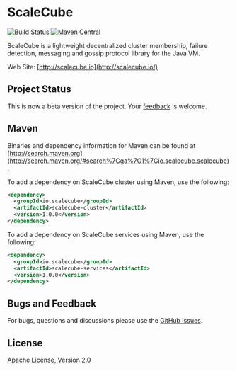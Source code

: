 # ScaleCube

[![Build Status](https://travis-ci.org/scalecube/scalecube.svg?branch=master)](https://travis-ci.org/scalecube/scalecube)
[![Maven Central](https://maven-badges.herokuapp.com/maven-central/io.scalecube/scalecube-cluster/badge.svg)](https://maven-badges.herokuapp.com/maven-central/io.scalecube/scalecube-cluster)

ScaleCube is a lightweight decentralized cluster membership, failure detection, messaging and gossip protocol library 
for the Java VM.

Web Site: [http://scalecube.io](http://scalecube.io/)

## Project Status

This is now a beta version of the project. 
Your [feedback](https://github.com/scalecube/scalecube/issues) is welcome.

## Maven

Binaries and dependency information for Maven can be found at 
[http://search.maven.org](http://search.maven.org/#search%7Cga%7C1%7Cio.scalecube.scalecube).

To add a dependency on ScaleCube cluster using Maven, use the following:

``` xml
<dependency>
  <groupId>io.scalecube</groupId>
  <artifactId>scalecube-cluster</artifactId>
  <version>1.0.0</version>
</dependency>
```

To add a dependency on ScaleCube services using Maven, use the following:
``` xml
<dependency>
  <groupId>io.scalecube</groupId>
  <artifactId>scalecube-services</artifactId>
  <version>1.0.0</version> 
</dependency>
```

## Bugs and Feedback

For bugs, questions and discussions please use the [GitHub Issues](https://github.com/scalecube/scalecube/issues).

## License

[Apache License, Version 2.0](https://github.com/scalecube/scalecube/blob/master/LICENSE.txt)
